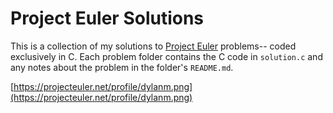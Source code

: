 # Project Euler Solutions

This is a collection of my solutions to [Project Euler](https://projecteuler.net/) problems-- coded exclusively in C. Each problem folder contains the C code in `solution.c` and any notes about the problem in the folder's `README.md`.



[https://projecteuler.net/profile/dylanm.png](https://projecteuler.net/profile/dylanm.png)

